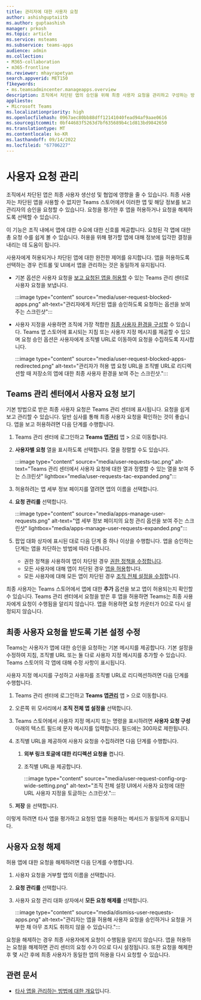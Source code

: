 ```yaml
---
title: 관리자에 대한 사용자 요청
author: ashishguptaiitb
ms.author: guptaashish
manager: prkosh
ms.topic: article
ms.service: msteams
ms.subservice: teams-apps
audience: admin
ms.collection:
- M365-collaboration
- m365-frontline
ms.reviewer: mhayrapetyan
search.appverid: MET150
f1keywords:
- ms.teamsadmincenter.manageapps.overview
description: 조직에서 차단된 앱의 승인을 위해 최종 사용자 요청을 관리하고 구성하는 방법을 알아봅니다.
appliesto:
- Microsoft Teams
ms.localizationpriority: high
ms.openlocfilehash: 0967aec80bb88dff12141040fead94af9aae0616
ms.sourcegitcommit: 0bf44683f5263d7bf635689b4c1d813bd9842650
ms.translationtype: MT
ms.contentlocale: ko-KR
ms.lasthandoff: 09/14/2022
ms.locfileid: "67706227"
---
```

# <a name="manage-user-requests"></a>사용자 요청 관리

조직에서 차단된 앱은 최종 사용자 생산성 및 협업에 영향을 줄 수 있습니다. 최종 사용자는 차단된 앱을 사용할 수 없지만 Teams 스토어에서 이러한 앱 및 해당 정보를 보고 관리자의 승인을 요청할 수 있습니다. 요청을 평가한 후 앱을 허용하거나 요청을 해제하도록 선택할 수 있습니다.

이 기능은 조직 내에서 앱에 대한 수요에 대한 신호를 제공합니다. 요청된 각 앱에 대한 총 요청 수를 쉽게 볼 수 있습니다. 허용을 위해 평가할 앱에 대해 정보에 입각한 결정을 내리는 데 도움이 됩니다.

사용자에게 허용되거나 차단된 앱에 대한 완전한 제어를 유지합니다. 앱을 허용하도록 선택하는 경우 컨트롤 및 UI에서 앱을 관리하는 것은 동일하게 유지됩니다.

* 기본 옵션은 사용자 요청을 [보고 요청된 앱을 허용할](#view-user-requests-in-teams-admin-center) 수 있는 Teams 관리 센터로 사용자 요청을 보냅니다.

   :::image type="content" source="media/user-request-blocked-apps.png" alt-text="관리자에게 차단된 앱을 승인하도록 요청하는 옵션을 보여 주는 스크린샷":::

* 사용자 지정을 사용하면 조직에 가장 적합한 [최종 사용자 환경을 구성할](#modify-the-default-setting-to-receive-end-user-requests) 수 있습니다. Teams 앱 스토어에 표시되는 지침 또는 사용자 지정 메시지를 제공할 수 있으며 요청 승인 옵션은 사용자에게 조직별 URL로 이동하여 요청을 수집하도록 지시합니다.

   :::image type="content" source="media/user-request-blocked-apps-redirected.png" alt-text="관리자가 허용 앱 요청 URL을 조직별 URL로 리디렉션할 때 저장소의 앱에 대한 최종 사용자 환경을 보여 주는 스크린샷.":::

## <a name="view-user-requests-in-teams-admin-center"></a>Teams 관리 센터에서 사용자 요청 보기

기본 방법으로 받은 최종 사용자 요청은 Teams 관리 센터에 표시됩니다. 요청을 쉽게 보고 관리할 수 있습니다. 일반 심사를 통해 최종 사용자 요청을 확인하는 것이 좋습니다. 앱을 보고 허용하려면 다음 단계를 수행합니다.

1. Teams 관리 센터에 로그인하고 **Teams 앱**[**관리**](https://admin.teams.microsoft.com/policies/manage-apps) 앱  >  으로 이동합니다.

1. **사용자별 요청** 열을 표시하도록 선택합니다. 열을 정렬할 수도 있습니다.

   :::image type="content" source="media/user-requests-tac.png" alt-text="Teams 관리 센터에서 사용자 요청에 대한 열과 정렬할 수 있는 열을 보여 주는 스크린샷" lightbox="media/user-requests-tac-expanded.png":::

1. 허용하려는 앱 세부 정보 페이지를 열려면 앱의 이름을 선택합니다.

1. **요청 관리를** 선택합니다.

   :::image type="content" source="media/apps-manage-user-requests.png" alt-text="앱 세부 정보 페이지의 요청 관리 옵션을 보여 주는 스크린샷" lightbox="media/apps-manage-user-requests-expanded.png":::

1. 팝업 대화 상자에 표시된 대로 다음 단계 중 하나 이상을 수행합니다. 앱을 승인하는 단계는 앱을 차단하는 방법에 따라 다릅니다.

   * 권한 정책을 사용하여 앱이 차단된 경우 [권한 정책을 수정합니다](teams-app-permission-policies.md).
   * 모든 사용자에 대해 앱이 차단된 경우 [앱을 허용](manage-apps.md#allow-and-block-apps)합니다.
   * 모든 사용자에 대해 모든 앱이 차단된 경우 [조직 전체 설정을 수정](manage-apps.md#manage-org-wide-app-settings)합니다.

최종 사용자는 Teams 스토어에서 앱에 대한 **추가** 옵션을 보고 앱이 허용되는지 확인할 수 있습니다. Teams 관리 센터에서 요청을 받은 후 앱을 허용하면 Teams는 최종 사용자에게 요청이 수행됨을 알리지 않습니다. 앱을 허용하면 요청 카운터가 0으로 다시 설정되지 않습니다.

## <a name="modify-the-default-setting-to-receive-end-user-requests"></a>최종 사용자 요청을 받도록 기본 설정 수정

Teams는 사용자가 앱에 대한 승인을 요청하는 기본 메시지를 제공합니다. 기본 설정을 수정하여 지침, 조직별 URL 또는 둘 다로 사용자 지정 메시지를 추가할 수 있습니다. Teams 스토어의 각 앱에 대해 수정 사항이 표시됩니다.

사용자 지정 메시지를 구성하고 사용자를 조직별 URL로 리디렉션하려면 다음 단계를 수행합니다.

1. Teams 관리 센터에 로그인하고 **Teams 앱**[**관리**](https://admin.teams.microsoft.com/policies/manage-apps) 앱  >  으로 이동합니다.

1. 오른쪽 위 모서리에서 **조직 전체 앱 설정을** 선택합니다.

1. Teams 스토어에서 사용자 지정 메시지 또는 명령을 표시하려면 **사용자 요청 구성** 아래의 텍스트 필드에 문자 메시지를 입력합니다. 필드에는 300자로 제한됩니다.

1. 조직별 URL을 제공하여 사용자 요청을 수집하려면 다음 단계를 수행합니다.

   1. **외부 링크 토글에 대한 리디렉션 요청을** 켭니다.
   1. 조직별 URL을 제공합니다.

      :::image type="content" source="media/user-request-config-org-wide-setting.png" alt-text="조직 전체 설정 UI에서 사용자 요청에 대한 URL 사용자 지정을 토글하는 스크린샷.":::

1. **저장** 을 선택합니다.

이렇게 하려면 타사 앱을 평가하고 요청된 앱을 허용하는 메서드가 동일하게 유지됩니다.

## <a name="dismiss-user-requests"></a>사용자 요청 해제

허용 앱에 대한 요청을 해제하려면 다음 단계를 수행합니다.

1. 사용자 요청을 거부할 앱의 이름을 선택합니다.
1. **요청 관리를** 선택합니다.
1. 사용자 요청 관리 대화 상자에서 **모든 요청 해제를** 선택합니다.

   :::image type="content" source="media/dismiss-user-requests-apps.png" alt-text="관리자는 앱을 허용해 사용자 요청을 승인하거나 요청을 거부한 채 아무 조치도 취하지 않을 수 있습니다.":::

요청을 해제하는 경우 최종 사용자에게 요청이 수행됨을 알리지 않습니다. 앱을 허용하는 요청을 해제하면 관리 센터의 요청 수가 0으로 다시 설정됩니다. 또한 요청을 해제한 후 몇 시간 후에 최종 사용자가 동일한 앱의 허용을 다시 요청할 수 있습니다.

## <a name="related-article"></a>관련 문서

* [타사 앱을 관리하는 방법에 대한 개요](manage-apps.md)입니다.

